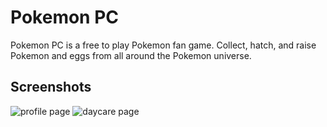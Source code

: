 # Pokemon PC

Pokemon PC is a free to play Pokemon fan game. Collect, hatch, and raise Pokemon and eggs from all around the Pokemon universe.

## Screenshots

![profile page](http://imgur.com/prYt0Yd.png)
![daycare page](http://imgur.com/mKl9KDS.png)